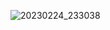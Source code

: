 ![20230224_233038](https://user-images.githubusercontent.com/121240992/222907976-9441a11b-3b4d-4e32-a899-652534498e0c.jpg)

